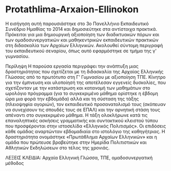 # Protathlima-Arxaion-Ellinokon

Η εισήγηση αυτή παρουσιάστηκε στο 3o Πανελλήνιο Εκπαιδευτικό Συνέδριο Ημαθίας το 2014 και δημοσιεύτηκε στα αντίστοιχα πρακτικά. Πρόκειται για μια δημιουργική αξιοποίηση των διαδικτυακών πόρων και των ομαδοσυνεργατικών και μαθηκεντρικών εκπαιδευτικών πρακτικών στη διδασκαλία των Αρχαίων Ελληνικών. Ακολουθεί σύντομη περιγραφή του εκπαιδευτικού σεναρίου, όπως αυτό εφαρμόστηκε σε τμήμα της γ' γυμνασίου.

Περίληψη
Η παρούσα εργασία περιγράφει την ανάπτυξη μιας δραστηριότητας που σχετίζεται με τη διδασκαλία της Αρχαίας Ελληνικής Γλώσσας από το πρωτότυπο στη Γ’ Γυμνασίου με αξιοποίηση ΤΠΕ. Κίνητρο για την έμπνευση και υλοποίησή της αποτέλεσαν εγγενείς δυσκολίες, που σχετίζονταν με την κατάστρωση και κατανομή των μαθημάτων στο ωρολόγιο πρόγραμμα (για το συγκεκριμένο μάθημα ορίστηκε η έβδομη ώρα μια φορά την εβδομάδα) αλλά και τη σύσταση της τάξης (πλειοψηφία αγοριών), τον εκπαιδευτικό προσανατολισμό τους (σκόπευαν να συνεχίσουν τις σπουδές τους σε ΕΠΑΛ) και την αρνητική στάση τους απέναντι στο συγκεκριμένο μάθημα. Η τάξη ολοκλήρωνε κατά τις επαναληπτικές ασκήσεις γραμματικής και συντακτικού κλειστού τύπου που προσφέρονται στην ιστοσελίδα «Ελληνικός Πολιτισμός». Οι επιδόσεις κάθε ομάδας αναρτώνταν εβδομαδιαία στο ιστολόγιο της καθηγήτριας. Η δραστηριότητα ονομάστηκε «Πρωτάθλημα Αρχαίων Ελληνικών» και η ομάδα που πρώτευσε βραβεύτηκε στην Ημερίδα Πολιτιστικών και Αθλητικών Εκδηλώσεων στο τέλος της χρονιάς.

ΛΕΞΕΙΣ ΚΛΕΙΔΙΑ: Αρχαία Ελληνική Γλώσσα, ΤΠΕ, ομαδοσυνεργατική μέθοδος
